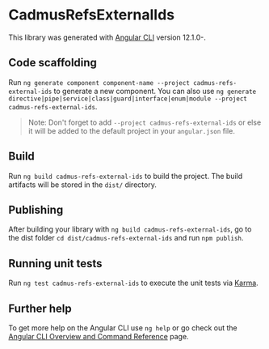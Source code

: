 # CadmusRefsExternalIds

This library was generated with [Angular CLI](https://github.com/angular/angular-cli) version 12.1.0-.

## Code scaffolding

Run `ng generate component component-name --project cadmus-refs-external-ids` to generate a new component. You can also use `ng generate directive|pipe|service|class|guard|interface|enum|module --project cadmus-refs-external-ids`.
> Note: Don't forget to add `--project cadmus-refs-external-ids` or else it will be added to the default project in your `angular.json` file. 

## Build

Run `ng build cadmus-refs-external-ids` to build the project. The build artifacts will be stored in the `dist/` directory.

## Publishing

After building your library with `ng build cadmus-refs-external-ids`, go to the dist folder `cd dist/cadmus-refs-external-ids` and run `npm publish`.

## Running unit tests

Run `ng test cadmus-refs-external-ids` to execute the unit tests via [Karma](https://karma-runner.github.io).

## Further help

To get more help on the Angular CLI use `ng help` or go check out the [Angular CLI Overview and Command Reference](https://angular.io/cli) page.
